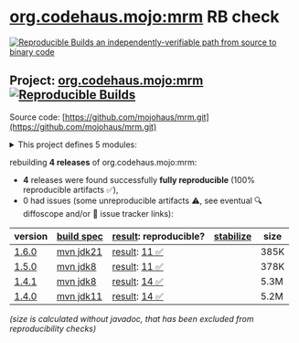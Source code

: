 [org.codehaus.mojo:mrm](https://central.sonatype.com/artifact/org.codehaus.mojo/mrm/versions) RB check
=======

[![Reproducible Builds](https://reproducible-builds.org/images/logos/rb.svg) an independently-verifiable path from source to binary code](https://reproducible-builds.org/)

## Project: [org.codehaus.mojo:mrm](https://central.sonatype.com/artifact/org.codehaus.mojo/mrm/versions) [![Reproducible Builds](https://img.shields.io/endpoint?url=https://raw.githubusercontent.com/jvm-repo-rebuild/reproducible-central/master/content/org/codehaus/mojo/mrm/badge.json)](https://github.com/jvm-repo-rebuild/reproducible-central/blob/master/content/org/codehaus/mojo/mrm/README.md)

Source code: [https://github.com/mojohaus/mrm.git](https://github.com/mojohaus/mrm.git)

<details><summary>This project defines 5 modules:</summary>

* [org.codehaus.mojo:mrm](https://central.sonatype.com/artifact/org.codehaus.mojo/mrm/overview)
* [org.codehaus.mojo:mrm-api](https://central.sonatype.com/artifact/org.codehaus.mojo/mrm-api/overview)
* [org.codehaus.mojo:mrm-maven-plugin](https://central.sonatype.com/artifact/org.codehaus.mojo/mrm-maven-plugin/overview)
* [org.codehaus.mojo:mrm-servlet](https://central.sonatype.com/artifact/org.codehaus.mojo/mrm-servlet/overview)
* [org.codehaus.mojo:mrm-webapp](https://central.sonatype.com/artifact/org.codehaus.mojo/mrm-webapp/overview)
</details>

rebuilding **4 releases** of org.codehaus.mojo:mrm:
- **4** releases were found successfully **fully reproducible** (100% reproducible artifacts :white_check_mark:),
- 0 had issues (some unreproducible artifacts :warning:, see eventual :mag: diffoscope and/or :memo: issue tracker links):

| version | [build spec](/BUILDSPEC.md) | [result](https://reproducible-builds.org/docs/jvm/): reproducible? | [stabilize](https://github.com/google/oss-rebuild/blob/main/cmd/stabilize/README.md) | size |
| -- | --------- | ------ | ------ | -- |
| [1.6.0](https://central.sonatype.com/artifact/org.codehaus.mojo/mrm/1.6.0/pom) | [mvn jdk21](mrm-1.6.0.buildspec) | [result](mrm-1.6.0.buildinfo): [11 :white_check_mark: ](mrm-1.6.0.buildcompare) | | 385K |
| [1.5.0](https://central.sonatype.com/artifact/org.codehaus.mojo/mrm/1.5.0/pom) | [mvn jdk8](mrm-1.5.0.buildspec) | [result](mrm-1.5.0.buildinfo): [11 :white_check_mark: ](mrm-1.5.0.buildcompare) | | 378K |
| [1.4.1](https://central.sonatype.com/artifact/org.codehaus.mojo/mrm/1.4.1/pom) | [mvn jdk8](mrm-1.4.1.buildspec) | [result](mrm-1.4.1.buildinfo): [14 :white_check_mark: ](mrm-1.4.1.buildcompare) | | 5.3M |
| [1.4.0](https://central.sonatype.com/artifact/org.codehaus.mojo/mrm/1.4.0/pom) | [mvn jdk11](mrm-1.4.0.buildspec) | [result](mrm-1.4.0.buildinfo): [14 :white_check_mark: ](mrm-1.4.0.buildcompare) | | 5.2M |

<i>(size is calculated without javadoc, that has been excluded from reproducibility checks)</i>
